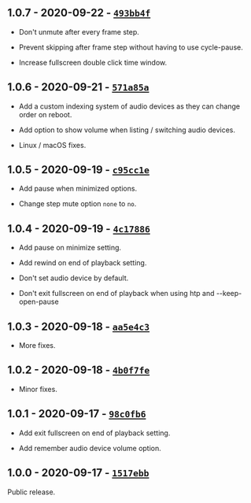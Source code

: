 ## 1.0.7 - 2020-09-22 - [`493bb4f`](https://github.com/oe-d/control/tree/493bb4ffa2dd5584b3950523c1793d11ab552c3a)

- Don't unmute after every frame step.

- Prevent skipping after frame step without having to use cycle-pause.

- Increase fullscreen double click time window.

## 1.0.6 - 2020-09-21 - [`571a85a`](https://github.com/oe-d/control/tree/571a85a3d0fd2252f65073d2f5741e615a75aa68)

- Add a custom indexing system of audio devices as they can change order on reboot.

- Add option to show volume when listing / switching audio devices.

- Linux / macOS fixes.

## 1.0.5 - 2020-09-19 - [`c95cc1e`](https://github.com/oe-d/control/tree/c95cc1ebf254568f91c5575141c91b24e86278be)

- Add pause when minimized options.

- Change step mute option `none` to `no`.

## 1.0.4 - 2020-09-19 - [`4c17886`](https://github.com/oe-d/control/tree/4c17886211b30d4a8817d72984d17e6f40d5742f)

- Add pause on minimize setting.

- Add rewind on end of playback setting.

- Don't set audio device by default.

- Don't exit fullscreen on end of playback when using htp and --keep-open-pause

## 1.0.3 - 2020-09-18 - [`aa5e4c3`](https://github.com/oe-d/control/tree/aa5e4c330bc6a531ed1d4c862d4947870e3a1f07)

- More fixes.

## 1.0.2 - 2020-09-18 - [`4b0f7fe`](https://github.com/oe-d/control/tree/4b0f7fe5c83efdd9f71c29405a87390b34ec6bd7)

- Minor fixes.

## 1.0.1 - 2020-09-17 - [`98c0fb6`](https://github.com/oe-d/control/tree/98c0fb6bfce3619155063768237529b6ec0396a3)

- Add exit fullscreen on end of playback setting.

- Add remember audio device volume option.

## 1.0.0 - 2020-09-17 - [`1517ebb`](https://github.com/oe-d/control/tree/1517ebbc88354a7d8a8d4e2e66cbc28de1e82085)

Public release.
